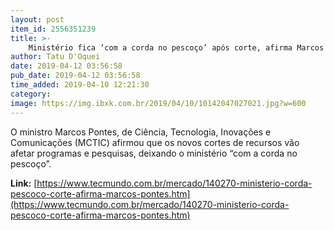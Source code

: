 ```yaml
---
layout: post
item_id: 2556351239
title: >-
    Ministério fica ‘com a corda no pescoço’ após corte, afirma Marcos Pontes
author: Tatu D'Oquei
date: 2019-04-12 03:56:58
pub_date: 2019-04-12 03:56:58
time_added: 2019-04-10 12:21:30
category: 
image: https://img.ibxk.com.br/2019/04/10/10142047027021.jpg?w=600
---
```


O ministro Marcos Pontes, de Ciência, Tecnologia, Inovações e Comunicações (MCTIC) afirmou que os novos cortes de recursos vão afetar programas e pesquisas, deixando o ministério “com a corda no pescoço”.

**Link:** [https://www.tecmundo.com.br/mercado/140270-ministerio-corda-pescoco-corte-afirma-marcos-pontes.htm](https://www.tecmundo.com.br/mercado/140270-ministerio-corda-pescoco-corte-afirma-marcos-pontes.htm)

